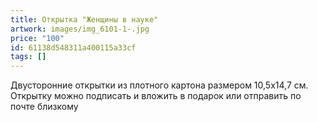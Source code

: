 ```yaml
---
title: Открытка "Женщины в науке"
artwork: images/img_6101-1-.jpg
price: "100"
id: 61138d548311a400115a33cf
tags: []
---
```

Двусторонние открытки из плотного картона размером 10,5х14,7 см. Открытку можно подписать и вложить в подарок или отправить по почте близкому